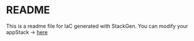 # README
This is a readme file for IaC generated with StackGen.
You can modify your appStack -> [here](http://main.dev.stackgen.com/appstacks/6c40a6e8-4b49-4c60-a609-7b48286e06aa)
